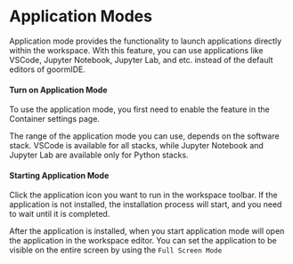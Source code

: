 # Application Modes

Application mode provides the functionality to launch applications directly within the workspace. With this feature, you can use applications like VSCode, Jupyter Notebook, Jupyter Lab, and etc. instead of the default editors of goormIDE.

#### Turn on Application Mode <a href="#turn-on-application-mode" id="turn-on-application-mode"></a>

To use the application mode, you first need to enable the feature in the Container settings page.

The range of the application mode you can use, depends on the software stack. VSCode is available for all stacks, while Jupyter Notebook and Jupyter Lab are available only for Python stacks.

#### Starting Application Mode <a href="#starting-application-mode" id="starting-application-mode"></a>

Click the application icon you want to run in the workspace toolbar. If the application is not installed, the installation process will start, and you need to wait until it is completed.

After the application is installed, when you start application mode will open the application in the workspace editor. You can set the application to be visible on the entire screen by using the `Full Screen Mode`
